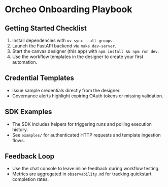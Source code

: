 # Orcheo Onboarding Playbook

## Getting Started Checklist
1. Install dependencies with `uv sync --all-groups`.
2. Launch the FastAPI backend via `make dev-server`.
3. Start the canvas designer (this app) with `npm install && npm run dev`.
4. Use the workflow templates in the designer to create your first automation.

## Credential Templates
- Issue sample credentials directly from the designer.
- Governance alerts highlight expiring OAuth tokens or missing validation.

## SDK Examples
- The SDK includes helpers for triggering runs and polling execution history.
- See `examples/` for authenticated HTTP requests and template ingestion flows.

## Feedback Loop
- Use the chat console to leave inline feedback during workflow testing.
- Metrics are aggregated in `observability.md` for tracking quickstart completion rates.
